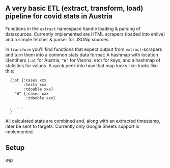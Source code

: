 ## A very basic ETL (extract, transform, load) pipeline for covid stats in Austria

Functions in the `extract` namespace handle loading & parsing of datasources. Currently implemented are HTML scrapers (loaded into enlive) and a simple fetcher & parser for JSONp sources.

In `transform` you'll find functions that expect output from `extract`-scrapers and turn them into a common stats data format: A hashmap
with location identifiers (`:at` for Austria, `"W"` for Vienna, etc) for keys, and a hashmap of statistics for values. A quick peek into how that map looks like:
looks like this:
```
  {:at {:cases xxx
        :tests xxx
        :tdouble xxx}
    "W" {:cases xxx
         :tdouble xxx}
     
     ...
  }
```

All calculated stats are combined and, along with an extracted timestamp, later be sent to targets. Currently only
Google Sheets support is implemented.

## Setup
_wip_
